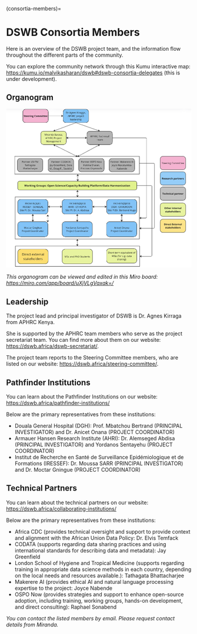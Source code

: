(consortia-members)=
# DSWB Consortia Members

Here is an overview of the DSWB project team, and the information flow throughout the different parts of the community.

You can explore the community network through this Kumu interactive map: https://kumu.io/malvikasharan/dswb#dswb-consortia-delegates (this is under development).

## Organogram

![DSWB team structure](../assets/images/organogram.png)

*This organogram can be viewed and edited in this Miro board: https://miro.com/app/board/uXjVLgVaxak=/*

## Leadership

The project lead and principal investigator of DSWB is Dr. Agnes Kirraga from APHRC Kenya.

She is supported by the APHRC team members who serve as the project secretariat team.
You can find more about them on our website: https://dswb.africa/dswb-secretariat/.

The project team reports to the Steering Committee members, who are listed on our website: https://dswb.africa/steering-committee/.

## Pathfinder Institutions

You can learn about the Pathfinder Institutions on our website: https://dswb.africa/pathfinder-institutions/

Below are the primary representatives from these institutions:

- Douala General Hospital (DGH): Prof. Mbatchou Bertrand (PRINCIPAL INVESTIGATOR) and Dr. Anicet Onana (PROJECT COORDINATOR)
- Armauer Hansen Research Institute (AHRI): Dr. Alemseged Abdisa (PRINCIPAL INVESTIGATOR) and Yordanos Sentayehu (PROJECT COORDINATOR)
-  Institut de Recherche en Santé de Surveillance Epidémiologique et de Formations (IRESSEF): Dr. Moussa SARR (PRINCIPAL INVESTIGATOR) and Dr. Moctar Gningue (PROJECT COORDINATOR)

## Technical Partners

You can learn about the technical partners on our website: https://dswb.africa/collaborating-institutions/

Below are the primary representatives from these institutions:

- Africa CDC (provides technical oversight and support to provide context and alignment with the African Union Data Policy: Dr. Elvis Temfack
- CODATA (supports regarding data sharing practices and using international standards for describing data and metadata): Jay Greenfield
- London School of Hygiene and Tropical Medicine (supports regarding training in appropriate data science methods in each country, depending on the local needs and resources available.): Tathagata Bhattacharjee
- Makerere AI (provides ethical AI and natural language processing expertise to the project: Joyce Nabende
- OSPO Now (provides strategies and support to enhance open-source adoption, including training, working groups, hands-on development, and direct consulting): Raphael Sonabend

_You can contact the listed members by email. Please request contact details from Miranda._
